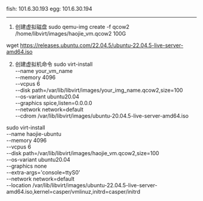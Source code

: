 fish: 101.6.30.193
egg: 101.6.30.194

---
1. 创建虚拟磁盘
sudo qemu-img create -f qcow2 /home/libvirt/images/haojie_vm.qcow2 100G

wget https://releases.ubuntu.com/22.04.5/ubuntu-22.04.5-live-server-amd64.iso


2. 创建虚拟机命令
sudo virt-install \
--name your_vm_name \
--memory 4096 \
--vcpus 6 \
--disk path=/var/lib/libvirt/images/your_img_name.qcow2,size=100 \
--os-variant ubuntu20.04 \
--graphics spice,listen=0.0.0.0 \
--network network=default \
--cdrom /var/lib/libvirt/images/ubuntu-20.04.5-live-server-amd64.iso

sudo virt-install \
  --name haojie-ubuntu \
  --memory 4096 \
  --vcpus 6 \
  --disk path=/var/lib/libvirt/images/haojie_vm.qcow2,size=100 \
  --os-variant ubuntu20.04 \
  --graphics none \
  --extra-args='console=ttyS0' \
  --network network=default \
  --location /var/lib/libvirt/images/ubuntu-22.04.5-live-server-amd64.iso,kernel=casper/vmlinuz,initrd=casper/initrd
